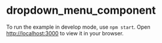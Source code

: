 # dropdown_menu_component

To run the example in develop mode, use `npm start`. Open [http://localhost:3000](http://localhost:3000) to view it in your browser.
